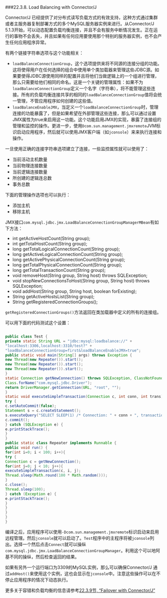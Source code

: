 ###22.3.8. Load Balancing with Connector/J

Connector/J 已经提供了对分布式读写负载方式的有效支持，这种方式通过集群或者主服务器复制部署方式的多个MySQL服务器实例来进行。从Connector/J 5.1.3开始，可以动态配置负载均衡连接，并且不会有服务中断情况发生。正在运行的事物不会丢失，并且如果有任何应用要使用那个特别的服务器实例，也不会产生任何应用程序异常。

有两个链接字符串选项与这个功能相关：

* `loadBalanceConnectionGroup`，这个选项提供来将不同源的连接分组的功能。这将使得用户在任何选择的组合中使用单个类加载器来管理这些JDBC源。如果要使得JDBC源使用同样的配置并且将他们当做逻辑上的一个组进行管理，那么只需要给他们相同的命名。这是一个关键的管理属性：如果不为`loadBalanceConnectionGroup`定义一个名字（字符串），将不能管理这些连接。所有的负载均衡连接共享的相同的`loadBalanceConnectionGroup`值将会统一管理，不管应用程序如何创建的这些值。
* `loadBalanceEnableJMX`，当定义一个`loadBalanceConnectionGroup`时，管理连接的功能暴露了，但是如果希望在外部管理这些连接，那么可以通过设置JMX属性为true来启用这一功能。这个功能启用JMX的实现，暴露了连接组的管理和监控的操作。更进一步，使用`Dcom.sun.management.jmxremote`JVM标识启动应用程序，然后就可以使用JMX客户端（如`jconsole`）来来执行连接和操作。

一旦使用正确的连接字符串选项建立了连接，一些监控属性就可以使用了：

* 当前活动主机数量
* 当前物理连接数量
* 当前逻辑连接数量
* 所创建的逻辑连总数
* 事务总数

下面的管理操作选项也可以执行：

* 添加主机
* 移除主机

JMX接口`com.mysql.jdbc.jmx.LoadBalanceConnectionGroupManagerMBean`有如下方法：

* int getActiveHostCount(String group);
* int getTotalHostCount(String group);
* long getTotalLogicalConnectionCount(String group);
* long getActiveLogicalConnectionCount(String group);
* long getActivePhysicalConnectionCount(String group);
* long getTotalPhysicalConnectionCount(String group);
* long getTotalTransactionCount(String group);
* void removeHost(String group, String host) throws SQLException;
* void stopNewConnectionsToHost(String group, String host) throws
SQLException;
* void addHost(String group, String host, boolean forExisting);
* String getActiveHostsList(String group);
* String getRegisteredConnectionGroups();

`getRegisteredConnectionGroups()`方法返回在类加载器中定义的所有的连接组。

可以用下面的代码测试这个设置：

```java

public class Test {
private static String URL = "jdbc:mysql:loadbalance://" +
"localhost:3306,localhost:3310/test?" +
"loadBalanceConnectionGroup=first&loadBalanceEnableJMX=true";
public static void main(String[] args) throws Exception {
new Thread(new Repeater()).start();
new Thread(new Repeater()).start();
new Thread(new Repeater()).start();
}
static Connection getNewConnection() throws SQLException, ClassNotFoundException {
Class.forName("com.mysql.jdbc.Driver");
return DriverManager.getConnection(URL, "root", "");
}
static void executeSimpleTransaction(Connection c, int conn, int trans){
try {
c.setAutoCommit(false);
Statement s = c.createStatement();
s.executeQuery("SELECT SLEEP(1) /* Connection: " + conn + ", transaction: " + trans + " */"
c.commit();
} catch (SQLException e) {
e.printStackTrace();
}
}
public static class Repeater implements Runnable {
public void run() {
for(int i=0; i < 100; i++){
try {
Connection c = getNewConnection();
for(int j=0; j < 10; j++){
executeSimpleTransaction(c, i, j);
Thread.sleep(Math.round(100 * Math.random()));
}
c.close();
Thread.sleep(100);
} catch (Exception e) {
e.printStackTrace();
}
}
}
}
}

```

编译之后，应用程序可以使用`-Dcom.sun.management.jmxremote`标识启动来启用远程管理。然后`jconsole`就可以启动了。`Test`程序中的主程序将被`jconsole`列出。选择一个然后点击`Connect`就可以操纵`com.mysql.jdbc.jmx.LoadBalanceConnectionGroupManager`。利用这个可以地阿基不同的操纵，然后检查返回的结果。

如果有另外一个运行端口为3309的MySQL实例，那么可以确保Connector/J 通过`addHost()`来使用这个实例，这也会显示在`jconsole`中。注意这些操作可以在不停止应用程序的情况下动态执行。

更多关于容错和负载均衡的信息请参考[22.3.9节, “Failover with Connector/J”][22-3-9]



[22-3-9]: 22.03.09_Failover_with_ConnectorJ.md